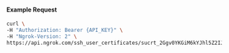 
#### Example Request
```bash
curl \
-H "Authorization: Bearer {API_KEY}" \
-H "Ngrok-Version: 2" \
https://api.ngrok.com/ssh_user_certificates/sucrt_2Ggv0YKGiM6kYJhl5Z2IJ6svkew
